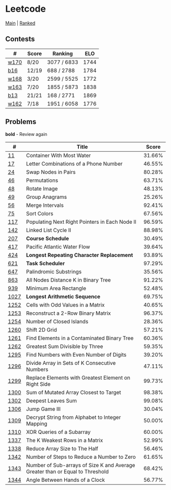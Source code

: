 # Leetcode

[Main](https://leetcode.com/0x77756f6e/) | [Ranked](https://leetcode.com/0x77756f6e/)

## Contests

| # | Score | Ranking | ELO |
| -------------------------------------------------------- | ----- | ----------- | ---- |
| [w170](https://leetcode.com/contest/weekly-contest-170)  | 8/20  | 3077 / 6833 | 1744
| [b16](https://leetcode.com/contest/biweekly-contest-16)  | 12/19 | 688 / 2788  | 1784 |
| [w168](https://leetcode.com/contest/weekly-contest-168)  | 3/20  | 2599 / 5525 | 1772 |
| [w163](https://leetcode.com/contest/weekly-contest-163)  | 7/20  | 1855 / 5873 | 1838 |
| [b13](https://leetcode.com/contest/biweekly-contest-13)  | 21/21 | 168 / 2771  | 1869 |
| [w162](https://leetcode.com/contest/weekly-contest-162)  | 7/18  | 1951 / 6058 | 1776 |

## Problems

**bold** - Review again

| # | Title | Score |
| ------------- | ------------- | ----- |
| [11](https://leetcode.com/problems/container-with-most-water/) | Container With Most Water | 31.66% |
| [17](https://leetcode.com/problems/letter-combinations-of-a-phone-number/) | Letter Combinations of a Phone Number | 46.55% |
| [24](https://leetcode.com/problems/swap-nodes-in-pairs/) | Swap Nodes in Pairs | 80.28% |
| [46](https://leetcode.com/problems/permutations/) | Permutations | 63.71% |
| [48](https://leetcode.com/problems/rotate-image/) | Rotate Image | 48.13% |
| [49](https://leetcode.com/problems/group-anagrams/) | Group Anagrams | 25.26% |
| [56](https://leetcode.com/problems/merge-intervals/) | Merge Intervals | 92.41% |
| [75](https://leetcode.com/problems/sort-colors/) | Sort Colors | 67.56% |
| [117](https://leetcode.com/problems/populating-next-right-pointers-in-each-node-ii/description/) | Populating Next Right Pointers in Each Node II | 96.59% |
| [142](https://leetcode.com/problems/linked-list-cycle-ii/) | Linked List Cycle II | 88.98% |
| [207](https://leetcode.com/problems/course-schedule/) | **Course Schedule** | 30.49% |
| [417](https://leetcode.com/problems/pacific-atlantic-water-flow/)| Pacific Atlantic Water Flow | 39.64% |
| [424](https://leetcode.com/problems/longest-repeating-character-replacement/) | **Longest Repeating Character Replacement** | 93.89% |
| [621](https://leetcode.com/problems/task-scheduler/) | **Task Scheduler** | 97.29% |
| [647](https://leetcode.com/problems/palindromic-substrings/) | Palindromic Substrings | 35.56% |
| [863](https://leetcode.com/problems/all-nodes-distance-k-in-binary-tree/) | All Nodes Distance K in Binary Tree | 91.22% |
| [939](https://leetcode.com/problems/minimum-area-rectangle/) | Minimum Area Rectangle | 52.48% |
| [1027](https://leetcode.com/problems/longest-arithmetic-sequence/) | **Longest Arithmetic Sequence** | 69.75% |
| [1252](https://leetcode.com/problems/cells-with-odd-values-in-a-matrix/) | Cells with Odd Values in a Matrix | 40.65% |
| [1253](https://leetcode.com/problems/reconstruct-a-2-row-binary-matrix/) | Reconstruct a 2-Row Binary Matrix | 96.37% |
| [1254](https://leetcode.com/problems/number-of-closed-islands/) | Number of Closed Islands | 28.36% |
| [1260](https://leetcode.com/problems/shift-2d-grid/submissions/) | Shift 2D Grid | 57.21% |
| [1261](https://leetcode.com/problems/find-elements-in-a-contaminated-binary-tree/) | Find Elements in a Contaminated Binary Tree | 60.36% |
| [1262](https://leetcode.com/problems/greatest-sum-divisible-by-three/) | Greatest Sum Divisible by Three | 59.35% |
| [1295](https://leetcode.com/problems/find-numbers-with-even-number-of-digits/) | Find Numbers with Even Number of Digits | 39.20% |
| [1296](https://leetcode.com/problems/divide-array-in-sets-of-k-consecutive-numbers/) | Divide Array in Sets of K Consecutive Numbers | 47.11% |
| [1299](https://leetcode.com/problems/replace-elements-with-greatest-element-on-right-side/) | Replace Elements with Greatest Element on Right Side | 99.73% |
| [1300](https://leetcode.com/problems/sum-of-mutated-array-closest-to-target/) | Sum of Mutated Array Closest to Target | 98.38% |
| [1302](https://leetcode.com/problems/deepest-leaves-sum/) | Deepest Leaves Sum | 99.08% |
| [1306](https://leetcode.com/problems/jump-game-iii/) | Jump Game III | 30.04% |
| [1309](https://leetcode.com/problems/decrypt-string-from-alphabet-to-integer-mapping/) | Decrypt String from Alphabet to Integer Mapping | 50.00% |
| [1310](https://leetcode.com/problems/xor-queries-of-a-subarray/) | XOR Queries of a Subarray | 60.00% |
| [1337](https://leetcode.com/problems/the-k-weakest-rows-in-a-matrix/) | The K Weakest Rows in a Matrix | 52.99% |
| [1338](https://leetcode.com/problems/reduce-array-size-to-the-half/) | Reduce Array Size to The Half | 56.46% |
| [1342](https://leetcode.com/problems/number-of-steps-to-reduce-a-number-to-zero/) | Number of Steps to Reduce a Number to Zero | 61.65% |
| [1343](https://leetcode.com/problems/number-of-sub-arrays-of-size-k-and-average-greater-than-or-equal-to-threshold/) | Number of Sub-arrays of Size K and Average Greater than or Equal to Threshold | 68.42% |
| [1344](https://leetcode.com/problems/angle-between-hands-of-a-clock/) | Angle Between Hands of a Clock | 56.77% |
